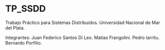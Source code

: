 # TP_SSDD
Trabajo Práctico para Sistemas Distribuidos. Universidad Nacional de Mar del Plata.

Integrantes:
Juan Federico Santos Di Leo.
Matias Frangolini.
Pedro Iarritu.
Bernardo Porfilio.
